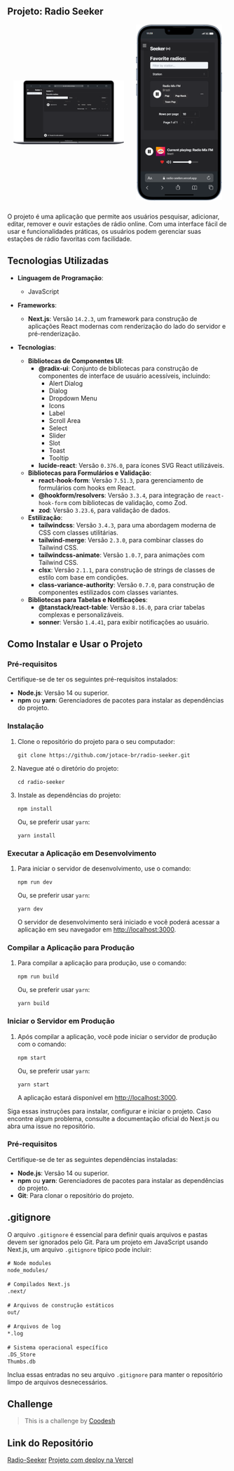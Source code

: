## Projeto: Radio Seeker

  <div align="justify" style="margin-bottom: 2em;">
    <div style="display: flex; align-items: center; justify-content: center; gap: 2em; width: 100%;">
      <img src="assets/desktop.png" alt="desktop" style="vertical-align: top; object-fit:contain;" width="50%" />
      <img src="assets/mobile.png" alt="mobile" height="400px" style="object-fit:contain;" />
    </div>
  </div>

O projeto é uma aplicação que permite aos usuários pesquisar, adicionar, editar, remover e ouvir estações de rádio online. Com uma interface fácil de usar e funcionalidades práticas, os usuários podem gerenciar suas estações de rádio favoritas com facilidade.

## Tecnologias Utilizadas

- **Linguagem de Programação**:

  - JavaScript

- **Frameworks**:

  - **Next.js**: Versão `14.2.3`, um framework para construção de aplicações React modernas com renderização do lado do servidor e pré-renderização.

- **Tecnologias**:
  - **Bibliotecas de Componentes UI**:
    - **@radix-ui**: Conjunto de bibliotecas para construção de componentes de interface de usuário acessíveis, incluindo:
      - Alert Dialog
      - Dialog
      - Dropdown Menu
      - Icons
      - Label
      - Scroll Area
      - Select
      - Slider
      - Slot
      - Toast
      - Tooltip
    - **lucide-react**: Versão `0.376.0`, para ícones SVG React utilizáveis.
  - **Bibliotecas para Formulários e Validação**:
    - **react-hook-form**: Versão `7.51.3`, para gerenciamento de formulários com hooks em React.
    - **@hookform/resolvers**: Versão `3.3.4`, para integração de `react-hook-form` com bibliotecas de validação, como Zod.
    - **zod**: Versão `3.23.6`, para validação de dados.
  - **Estilização**:
    - **tailwindcss**: Versão `3.4.3`, para uma abordagem moderna de CSS com classes utilitárias.
    - **tailwind-merge**: Versão `2.3.0`, para combinar classes do Tailwind CSS.
    - **tailwindcss-animate**: Versão `1.0.7`, para animações com Tailwind CSS.
    - **clsx**: Versão `2.1.1`, para construção de strings de classes de estilo com base em condições.
    - **class-variance-authority**: Versão `0.7.0`, para construção de componentes estilizados com classes variantes.
  - **Bibliotecas para Tabelas e Notificações**:
    - **@tanstack/react-table**: Versão `8.16.0`, para criar tabelas complexas e personalizáveis.
    - **sonner**: Versão `1.4.41`, para exibir notificações ao usuário.

## Como Instalar e Usar o Projeto

### Pré-requisitos

Certifique-se de ter os seguintes pré-requisitos instalados:

- **Node.js**: Versão 14 ou superior.
- **npm** ou **yarn**: Gerenciadores de pacotes para instalar as dependências do projeto.

### Instalação

1. Clone o repositório do projeto para o seu computador:

   ```shell
   git clone https://github.com/jotace-br/radio-seeker.git
   ```

2. Navegue até o diretório do projeto:

   ```shell
   cd radio-seeker
   ```

3. Instale as dependências do projeto:

   ```shell
   npm install
   ```

   Ou, se preferir usar `yarn`:

   ```shell
   yarn install
   ```

### Executar a Aplicação em Desenvolvimento

1. Para iniciar o servidor de desenvolvimento, use o comando:

   ```shell
   npm run dev
   ```

   Ou, se preferir usar `yarn`:

   ```shell
   yarn dev
   ```

   O servidor de desenvolvimento será iniciado e você poderá acessar a aplicação em seu navegador em [http://localhost:3000](http://localhost:3000).

### Compilar a Aplicação para Produção

1. Para compilar a aplicação para produção, use o comando:

   ```shell
   npm run build
   ```

   Ou, se preferir usar `yarn`:

   ```shell
   yarn build
   ```

### Iniciar o Servidor em Produção

1. Após compilar a aplicação, você pode iniciar o servidor de produção com o comando:

   ```shell
   npm start
   ```

   Ou, se preferir usar `yarn`:

   ```shell
   yarn start
   ```

   A aplicação estará disponível em [http://localhost:3000](http://localhost:3000).

Siga essas instruções para instalar, configurar e iniciar o projeto. Caso encontre algum problema, consulte a documentação oficial do Next.js ou abra uma issue no repositório.

### Pré-requisitos

Certifique-se de ter as seguintes dependências instaladas:

- **Node.js**: Versão 14 ou superior.
- **npm** ou **yarn**: Gerenciadores de pacotes para instalar as dependências do projeto.
- **Git**: Para clonar o repositório do projeto.

## .gitignore

O arquivo `.gitignore` é essencial para definir quais arquivos e pastas devem ser ignorados pelo Git. Para um projeto em JavaScript usando Next.js, um arquivo `.gitignore` típico pode incluir:

```plaintext
# Node modules
node_modules/

# Compilados Next.js
.next/

# Arquivos de construção estáticos
out/

# Arquivos de log
*.log

# Sistema operacional específico
.DS_Store
Thumbs.db
```

Inclua essas entradas no seu arquivo `.gitignore` para manter o repositório limpo de arquivos desnecessários.

## Challenge

> This is a challenge by [Coodesh](https://coodesh.com/)

## Link do Repositório

[Radio-Seeker](https://github.com/jotace-br/radio-seeker)
[Projeto com deploy na Vercel](https://radio-seeker.vercel.app/)
